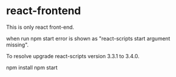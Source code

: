 # react-frontend
This is only react front-end.

when run npm start error is shown as "react-scripts start argument missing".

To resolve upgrade react-scripts version 3.3.1 to 3.4.0.

npm install
npm start
